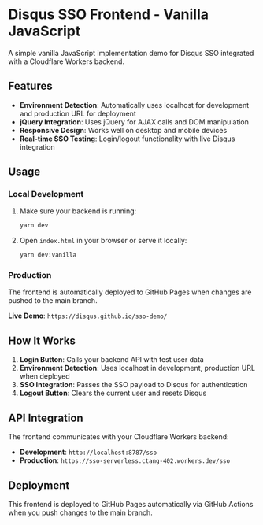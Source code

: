 # Disqus SSO Frontend - Vanilla JavaScript

A simple vanilla JavaScript implementation demo for Disqus SSO integrated with a Cloudflare Workers backend.

## Features

- **Environment Detection**: Automatically uses localhost for development and production URL for deployment
- **jQuery Integration**: Uses jQuery for AJAX calls and DOM manipulation
- **Responsive Design**: Works well on desktop and mobile devices
- **Real-time SSO Testing**: Login/logout functionality with live Disqus integration

## Usage

### Local Development

1. Make sure your backend is running:
   ```bash
   yarn dev
   ```

2. Open `index.html` in your browser or serve it locally:
   ```bash
   yarn dev:vanilla
   ```

### Production

The frontend is automatically deployed to GitHub Pages when changes are pushed to the main branch.

**Live Demo**: `https://disqus.github.io/sso-demo/`

## How It Works

1. **Login Button**: Calls your backend API with test user data
2. **Environment Detection**: Uses localhost in development, production URL when deployed
3. **SSO Integration**: Passes the SSO payload to Disqus for authentication
4. **Logout Button**: Clears the current user and resets Disqus

## API Integration

The frontend communicates with your Cloudflare Workers backend:

- **Development**: `http://localhost:8787/sso`
- **Production**: `https://sso-serverless.ctang-402.workers.dev/sso`

## Deployment

This frontend is deployed to GitHub Pages automatically via GitHub Actions when you push changes to the main branch.
